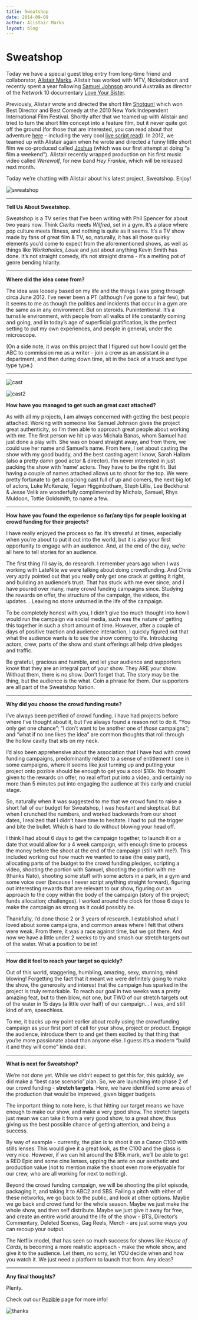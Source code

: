 ```yaml
---
title: Sweatshop
date: 2014-09-09
author: Alistair Marks
layout: blog
---
```

# Sweatshop

Today we have a special guest blog entry from long-time friend and collaborator, [Alistair Marks](http://www.alistairmarks.com). Alistair has worked with MTV, Nickelodeon and recently spent a year following [Samuel Johnson](http://en.wikipedia.org/wiki/Samuel_Johnson_(actor)) around Australia as director of the Network 10 documentary [Love Your Sister](http://www.loveyoursister.org).

Previously, Alistair wrote and directed the short film [Shotgun!](http://vimeo.com/24340910) which won Best Director and Best Comedy at the 2010 New York Independent International Film Festival. Shortly after that we teamed up with Alistair and tried to turn the short film concept into a feature film, but it never quite got off the ground (for those that are interested, you can read about that adventure [here](./../category/shotgun/) – including the very cool [live script read](./../live-read-aftermath/)). In 2012, we teamed up with Alistair again when he wrote and directed a funny little short film we co-produced called [Joshua](http://vimeo.com/59032594) (which was our first attempt at doing “a film a weekend”). Alistair recently wrapped production on his first music video called *Werewolf*, for new band *Hey Frankie*, which will be released next month.

Today we’re chatting with Alistair about his latest project, Sweatshop. Enjoy!

![sweatshop](/static/blog/09-sweatshop.jpg)

---

**Tell Us About Sweatshop.**

Sweatshop is a TV series that I’ve been writing with Phil Spencer for about two years now. Think *Clerks* meets *Wilfred*, set in a gym. It’s a place where pop culture meets fitness, and nothing is quite as it seems. It’s a TV show made by fans of great film & TV, so, naturally, it has all those quirky elements you’d come to expect from the aforementioned shows, as well as things like *Workaholics*, *Louie* and just about anything Kevin Smith has done. It’s not straight comedy, it’s not straight drama - it’s a melting pot of genre bending hilarity.

---

**Where did the idea come from?**

The idea was loosely based on my life and the things I was going through circa June 2012. I’ve never been a PT (although I’ve gone to a fair few), but it seems to me as though the politics and incidents that occur in a gym are the same as in any environment. But on steroids. Punintentional. It’s a turnstile environment, with people from all walks of life constantly coming and going, and in today’s age of superficial gratification, is the perfect setting to put my own experiences, and people in general, under the microscope.

(On a side note, it was on this project that I figured out how I could get the ABC to commission me as a writer - join a crew as an assistant in a department, and then during down time, sit in the back of a truck and type type type.)

---

![cast](/static/blog/09-cast.jpg)

![cast2](/static/blog/09-cast2.jpg)

**How have you managed to get such an great cast attached?**

As with all my projects, I am always concerned with getting the best people attached. Working with someone like Samuel Johnson gives the project great authenticity, so I’m then able to approach great people about working with me. The first person we hit up was Michala Banas, whom Samuel had just done a play with. She was on board straight away, and from there, we could use her name and Samuel’s name. From here, I set about casting the show with my good buddy, and the best casting agent I know, Sarah Hallam (also a pretty damn good actor & director). I’m never interested in just packing the show with ‘name’ actors. They have to be the right fit. But having a couple of names attached allows us to shoot for the top. We were pretty fortunate to get a cracking cast full of up and comers, the next big lot of actors, Luke McKenzie, Tegan Higginbotham, Steph Lillis, Lee Beckhurst & Jesse Velik are wonderfully complimented by Michala, Samuel, Rhys Muldoon, Tottie Goldsmith, to name a few.

---

**How have you found the experience so far/any tips for people looking at crowd funding for their projects?**

I have really enjoyed the process so far. It’s stressful at times, especially when you’re about to put it out into the world, but it is also your first opportunity to engage with an audience. And, at the end of the day, we’re all here to tell stories for an audience.

The first thing I’ll say is, do research. I remember years ago when I was working with LateNite we were talking about doing crowdfunding. And Chris very aptly pointed out that you really only get one crack at getting it right, and building an audience’s trust. That has stuck with me ever since, and I have poured over many, many crowd funding campaigns since. Studying the rewards on offer, the structure of the campaign, the videos, the updates… Leaving no stone unturned in the life of the campaign.

To be completely honest with you, I didn’t give too much thought into how I would run the campaign via social media, such was the nature of getting this together in such a short amount of time. However, after a couple of days of positive traction and audience interaction, I quickly figured out that what the audience wants is to see the show coming to life. Introducing actors, crew, parts of the show and stunt offerings all help drive pledges and traffic.

Be grateful, gracious and humble, and let your audience and supporters know that they are an integral part of your show. They ARE your show. Without them, there is no show. Don’t forget that. The story may be the thing, but the audience is the what. Coin a phrase for them. Our supporters are all part of the Sweatshop Nation.

---

**Why did you choose the crowd funding route?**

I’ve always been petrified of crowd funding. I have had projects before where I’ve thought about it, but I’ve always found a reason not to do it. “You only get one chance”; “I don’t want to be another one of *those* campaigns”; and “what if no one likes the idea” are common thoughts that roll through the hollow cavity that sits on my neck.

I’d also been apprehensive about the association that I have had with crowd funding campaigns, predominantly related to a sense of entitlement I see in some campaigns, where it seems like just turning up and putting your project onto pozible should be enough to get you a cool $10k. No thought given to the rewards on offer, no real effort put into a video, and certainly no more than 5 minutes put into engaging the audience at this early and crucial stage.

So, naturally when it was suggested to me that we crowd fund to raise a short fall of our budget for Sweatshop, I was hesitant and skeptical. But when I crunched the numbers, and worked backwards from our shoot dates, I realized that I didn’t have time to hesitate. I had to pull the trigger and bite the bullet. Which is hard to do without blowing your head off.

I think I had about 6 days to get the campaign together, to launch it on a date that would allow for a 4 week campaign, with enough time to process the money before the shoot at the end of the campaign (still with me?). This included working out how much we wanted to raise (the easy part), allocating parts of the budget to the crowd funding pledges, scripting a video, shooting the portion with Samuel, shooting the portion with me (thanks Nato), shooting some stuff with some actors in a park, in a gym and some voice over (because I never script anything straight forward), figuring out interesting rewards that are relevant to our show, figuring out an approach to the copy within the body of the campaign (story of the project; funds allocation; challenges). I worked around the clock for those 6 days to make the campaign as strong as it could possibly be.

Thankfully, I’d done those 2 or 3 years of research. I established what I loved about some campaigns, and common areas where I felt that others were weak. From there, it was a race against time, but we got there. And now we have a little under 2 weeks to try and smash our stretch targets out of the water. What a position to be in!

---

**How did it feel to reach your target so quickly?**

Out of this world, staggering, humbling, amazing, sexy, stunning, mind blowing! Forgetting the fact that it meant we were definitely going to make the show, the generosity and interest that the campaign has sparked in the project is truly remarkable. To reach our goal in two weeks was a pretty amazing feat, but to then blow, not one, but TWO of our stretch targets out of the water in 15 days (a little over half) of our campaign… I was, and still kind of am, speechless.

To me, it backs up my point earlier about really using the crowdfunding campaign as your first port of call for your show, project or product. Engage the audience, introduce them to and get them excited by that thing that you’re more passionate about than anyone else. I guess it’s a modern “build it and they will come” kinda deal.

---

**What is next for Sweatshop?**

We’re not done yet. While we didn’t expect to get this far, this quickly, we did make a “best case scenario” plan. So, we are launching into phase 2 of our crowd funding - **stretch targets**. Here, we have identified some areas of the production that would be improved, given bigger budgets.

The important thing to note here, is that hitting our target means we have enough to make our show, and make a very good show. The stretch targets just mean we can take it from a very good show, to a great show, thus giving us the best possible chance of getting attention, and being a success.

By way of example - currently, the plan is to shoot it on a Canon C100 with stills lenses. This would give it a great look, as the C100 and the glass is very nice. However, if we can hit around the $15k mark, we’ll be able to get a RED Epic and some cine lenses, upping the ante on our aesthetic and production value (not to mention make the shoot even more enjoyable for our crew, who are all working for next to nothing).

Beyond the crowd funding campaign, we will be shooting the pilot episode, packaging it, and taking it to ABC2 and SBS. Failing a pitch with either of these networks, we go back to the public, and look at other options. Maybe we go back and crowd fund for the whole season. Maybe we just make the whole show, and then self distribute. Maybe we just give it away for free, and create an entire world around the life of the show - BTS, Director’s Commentary, Deleted Scenes, Gag Reels, Merch - are just some ways you can recoup your output.

The Netflix model, that has seen so much success for shows like *House of Cards*, is becoming a more realistic approach - make the whole show, and give it to the audience. Let them, no sorry, let YOU decide when and how you watch it. We just need a platform to launch that from. Any ideas?

---

**Any final thoughts?**

Plenty.

Check out our [Pozible](http://www.pozible.com/sweatshoptv) page for more info!

![thanks](/static/blog/09-thanks.jpg)